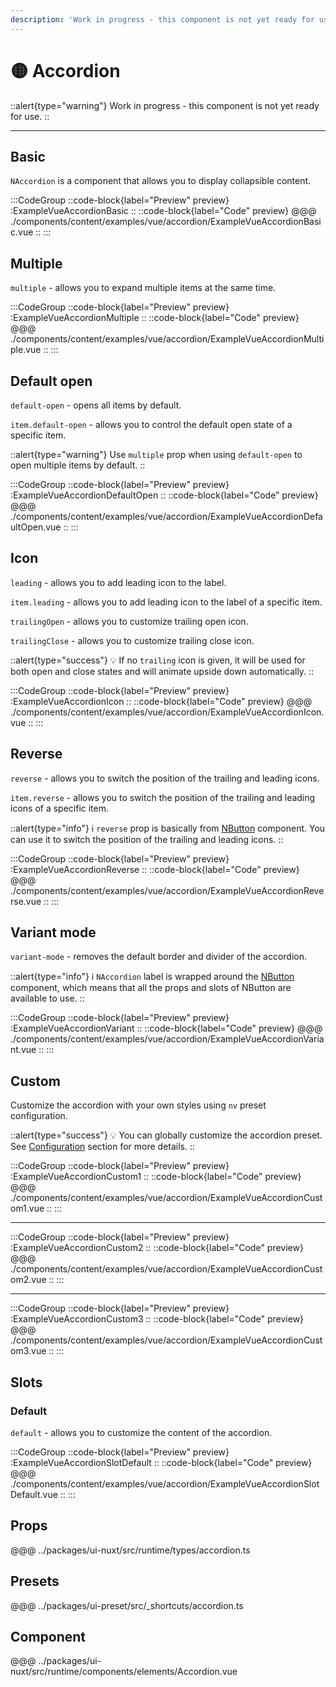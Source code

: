 ```yaml
---
description: 'Work in progress - this component is not yet ready for use.'
---
```


# 🟡 Accordion

::alert{type="warning"}
Work in progress - this component is not yet ready for use.
::

---

## Basic

`NAccordion` is a component that allows you to display collapsible content.

:::CodeGroup
::code-block{label="Preview" preview}
  :ExampleVueAccordionBasic
::
::code-block{label="Code" preview}
@@@ ./components/content/examples/vue/accordion/ExampleVueAccordionBasic.vue
::
:::

## Multiple

`multiple` - allows you to expand multiple items at the same time.

:::CodeGroup
::code-block{label="Preview" preview}
  :ExampleVueAccordionMultiple
::
::code-block{label="Code" preview}
@@@ ./components/content/examples/vue/accordion/ExampleVueAccordionMultiple.vue
::
:::

## Default open

`default-open` - opens all items by default.

`item.default-open` - allows you to control the default open state of a specific item.

::alert{type="warning"}
Use `multiple` prop when using `default-open` to open multiple items by default.
::

:::CodeGroup
::code-block{label="Preview" preview}
  :ExampleVueAccordionDefaultOpen
::
::code-block{label="Code" preview}
@@@ ./components/content/examples/vue/accordion/ExampleVueAccordionDefaultOpen.vue
::
:::

## Icon

`leading` - allows you to add leading icon to the label.

`item.leading` - allows you to add leading icon to the label of a specific item.

`trailingOpen` - allows you to customize trailing open icon.

`trailingClose` - allows you to customize trailing close icon.

::alert{type="success"}
💡 If no `trailing` icon is given, it will be used for both open and close states and will animate upside down automatically.
::

:::CodeGroup
::code-block{label="Preview" preview}
  :ExampleVueAccordionIcon
::
::code-block{label="Code" preview}
@@@ ./components/content/examples/vue/accordion/ExampleVueAccordionIcon.vue
::
:::

## Reverse

`reverse` - allows you to switch the position of the trailing and leading icons.

`item.reverse` - allows you to switch the position of the trailing and leading icons of a specific item.

::alert{type="info"}
ℹ️ `reverse` prop is basically from [NButton](elements/button) component. You can use it to switch the position of the trailing and leading icons.
::

:::CodeGroup
::code-block{label="Preview" preview}
  :ExampleVueAccordionReverse
::
::code-block{label="Code" preview}
@@@ ./components/content/examples/vue/accordion/ExampleVueAccordionReverse.vue
::
:::

## Variant mode

`variant-mode` - removes the default border and divider of the accordion.

::alert{type="info"}
ℹ️ `NAccordion` label is wrapped around the [NButton](elements/button) component, which means that all the props and slots of NButton are available to use.
::

:::CodeGroup
::code-block{label="Preview" preview}
  :ExampleVueAccordionVariant
::
::code-block{label="Code" preview}
@@@ ./components/content/examples/vue/accordion/ExampleVueAccordionVariant.vue
::
:::

## Custom

Customize the accordion with your own styles using `nv` preset configuration.

::alert{type="success"}
💡 You can globally customize the accordion preset. See [Configuration](/guide/getting-started/configuration) section for more details.
::

:::CodeGroup
::code-block{label="Preview" preview}
  :ExampleVueAccordionCustom1
::
::code-block{label="Code" preview}
@@@ ./components/content/examples/vue/accordion/ExampleVueAccordionCustom1.vue
::
:::

---

:::CodeGroup
::code-block{label="Preview" preview}
  :ExampleVueAccordionCustom2
::
::code-block{label="Code" preview}
@@@ ./components/content/examples/vue/accordion/ExampleVueAccordionCustom2.vue
::
:::

---

:::CodeGroup
::code-block{label="Preview" preview}
  :ExampleVueAccordionCustom3
::
::code-block{label="Code" preview}
@@@ ./components/content/examples/vue/accordion/ExampleVueAccordionCustom3.vue
::
:::

## Slots

### Default

`default` - allows you to customize the content of the accordion.

:::CodeGroup
::code-block{label="Preview" preview}
  :ExampleVueAccordionSlotDefault
::
::code-block{label="Code" preview}
@@@ ./components/content/examples/vue/accordion/ExampleVueAccordionSlotDefault.vue
::
:::



## Props
@@@ ../packages/ui-nuxt/src/runtime/types/accordion.ts

## Presets
@@@ ../packages/ui-preset/src/_shortcuts/accordion.ts

## Component
@@@ ../packages/ui-nuxt/src/runtime/components/elements/Accordion.vue


